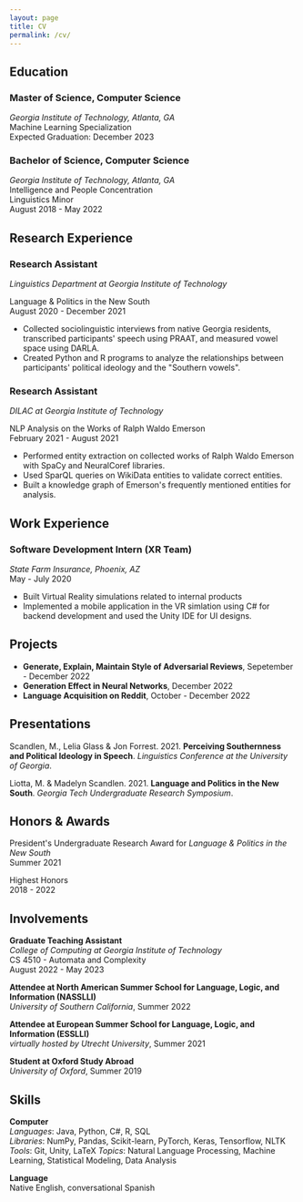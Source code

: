 ```yaml
---
layout: page
title: CV
permalink: /cv/
---
```


## Education

### Master of Science, Computer Science

_Georgia Institute of Technology, Atlanta, GA_<br>
Machine Learning Specialization<br>
Expected Graduation: December 2023 <br>

### Bachelor of Science, Computer Science

_Georgia Institute of Technology, Atlanta, GA_<br>
Intelligence and People Concentration<br>
Linguistics Minor<br>
August 2018 - May 2022 <br>

## Research Experience

### Research Assistant

_Linguistics Department at Georgia Institute of Technology_ <br>

Language & Politics in the New South <br>
August 2020 - December 2021 <br>
- Collected sociolinguistic interviews from native Georgia residents, transcribed participants' speech using PRAAT, and measured vowel space using DARLA.
- Created Python and R programs to analyze the relationships between participants' political ideology and the "Southern vowels".

### Research Assistant

_DILAC at Georgia Institute of Technology_ <br>

NLP Analysis on the Works of Ralph Waldo Emerson <br>
February 2021 - August 2021 <br>
- Performed entity extraction on collected works of Ralph Waldo Emerson with SpaCy and NeuralCoref libraries.
- Used SparQL queries on WikiData entities to validate correct entities.
- Built a knowledge graph of Emerson's frequently mentioned entities for analysis.

## Work Experience

### Software Development Intern (XR Team)

_State Farm Insurance, Phoenix, AZ_<br>
May - July 2020 <br>
- Built Virtual Reality simulations related to internal products
- Implemented a mobile application in the VR simlation using C# for backend development and used the Unity IDE for UI designs.

## Projects

- **Generate, Explain, Maintain Style of Adversarial Reviews**, Sepetember - December 2022 <br>
- **Generation Effect in Neural Networks**, December 2022 <br>
- **Language Acquisition on Reddit**, October - December 2022 <br>

## Presentations

Scandlen, M., Lelia Glass & Jon Forrest. 2021. **Perceiving Southernness and Political Ideology in Speech**. _Linguistics Conference at the University of Georgia_. <br>

Liotta, M. & Madelyn Scandlen. 2021. **Language and Politics in the New South**. _Georgia Tech Undergraduate Research Symposium_. <br>

## Honors & Awards

President's Undergraduate Research Award for _Language & Politics in the New South_ <br>
Summer 2021 <br>

Highest Honors <br>
2018 - 2022 <br>

## Involvements

**Graduate Teaching Assistant** <br>
_College of Computing at Georgia Institute of Technology_ <br>
CS 4510 - Automata and Complexity <br>
August 2022 - May 2023 <br>

**Attendee at North American Summer School for Language, Logic, and Information (NASSLLI)** <br>
_University of Southern California_, Summer 2022 <br>

**Attendee at European Summer School for Language, Logic, and Information (ESSLLI)** <br>
_virtually hosted by Utrecht University_, Summer 2021 <br>

**Student at Oxford Study Abroad** <br>
_University of Oxford_, Summer 2019 <br>

## Skills

**Computer** <br>
_Languages_: Java, Python, C#, R, SQL <br>
_Libraries_: NumPy, Pandas, Scikit-learn, PyTorch, Keras, Tensorflow, NLTK <br> 
_Tools_: Git, Unity, LaTeX
_Topics_: Natural Language Processing, Machine Learning, Statistical Modeling, Data Analysis <br>

**Language** <br>
Native English, conversational Spanish <br>
